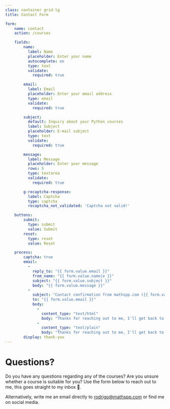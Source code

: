 ```yaml
---
class: container grid-lg
title: Contact Form

form:
    name: contact
    action: /courses

    fields:
        name:
          label: Name
          placeholder: Enter your name
          autocomplete: on
          type: text
          validate:
            required: true

        email:
          label: Email
          placeholder: Enter your email address
          type: email
          validate:
            required: true

        subject:
          default: Inquiry about your Python courses
          label: Subject
          placeholder: E-mail subject
          type: text
          validate:
            required: true

        message:
          label: Message
          placeholder: Enter your message
          rows: 5
          type: textarea
          validate:
            required: true

        g-recaptcha-response:
          label: Captcha
          type: captcha
          recaptcha_not_validated: 'Captcha not valid!'

    buttons:
        submit:
          type: submit
          value: Submit
        reset:
          type: reset
          value: Reset

    process:
        captcha: true
        email:
          -
            reply_to: "{{ form.value.email }}"
            from_name: "{{ form.value.name|e }}"
            subject: "{{ form.value.subject }}"
            body: "{{ form.value.message }}"
          -
            subject: "Contact confirmation from mathspp.com ({{ form.value.subject }})"
            to: "{{ form.value.email }}"
            body:
              -
                content_type: "text/html"
                body: "Thanks for reaching out to me, I'll get back to you ASAP! <br />Your message:<blockquote>“{{ form.value.message }}”</blockquote><br />It is safe to delete this confirmation email. Thanks!"
              -
                content_type: "text/plain"
                body: "Thanks for reaching out to me, I'll get back to you ASAP!\n\nYour message: “{{ form.value.message }}”\nIt is safe to delete this confirmation email. Thanks!"
        display: thank-you
---
```


# Questions?

Do you have any questions regarding any of the courses?
Are you unsure whether a course is suitable for you?
Use the form below to reach out to me, this goes straight to my inbox 📩.

Alternatively, write me an email directly to [rodrigo@mathspp.com](mailto:rodrigo@mathspp.com) or find me on social media.
